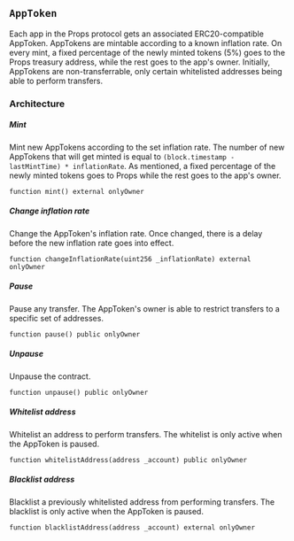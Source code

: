 ## `AppToken`

Each app in the Props protocol gets an associated ERC20-compatible AppToken. AppTokens are mintable according to a known inflation rate. On every mint, a fixed percentage of the newly minted tokens (5%) goes to the Props treasury address, while the rest goes to the app's owner. Initially, AppTokens are non-transferrable, only certain whitelisted addresses being able to perform transfers.

### Architecture

##### Mint

Mint new AppTokens according to the set inflation rate. The number of new AppTokens that will get minted is equal to `(block.timestamp - lastMintTime) * inflationRate`. As mentioned, a fixed percentage of the newly minted tokens goes to Props while the rest goes to the app's owner.

```solidity
function mint() external onlyOwner
```

##### Change inflation rate

Change the AppToken's inflation rate. Once changed, there is a delay before the new inflation rate goes into effect.

```solidity
function changeInflationRate(uint256 _inflationRate) external onlyOwner
```

##### Pause

Pause any transfer. The AppToken's owner is able to restrict transfers to a specific set of addresses.

```solidity
function pause() public onlyOwner
```

##### Unpause

Unpause the contract.

```solidity
function unpause() public onlyOwner
```

##### Whitelist address

Whitelist an address to perform transfers. The whitelist is only active when the AppToken is paused.

```solidity
function whitelistAddress(address _account) public onlyOwner
```

##### Blacklist address

Blacklist a previously whitelisted address from performing transfers. The blacklist is only active when the AppToken is paused.

```solidity
function blacklistAddress(address _account) external onlyOwner
```
